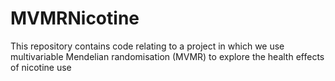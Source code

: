 # MVMRNicotine
This repository contains code relating to a project in which we use multivariable Mendelian randomisation (MVMR) to explore the health effects of nicotine use
